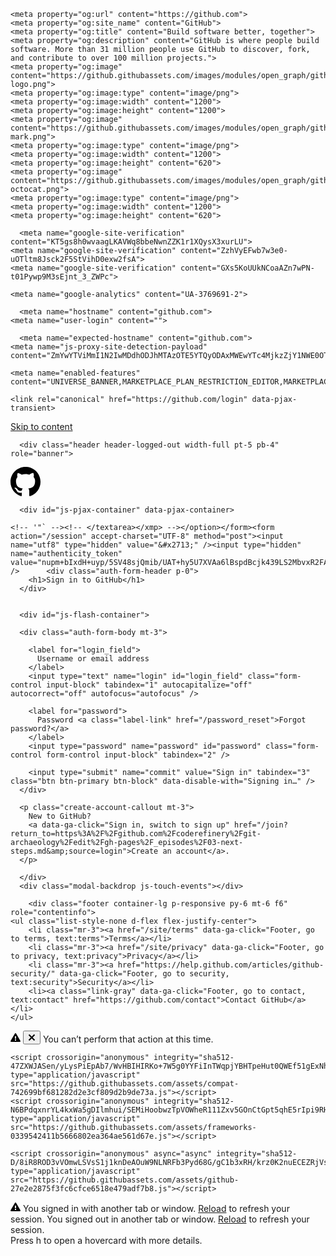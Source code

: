 




<!DOCTYPE html>
<html lang="en">
  <head>
    <meta charset="utf-8">
  <link rel="dns-prefetch" href="https://github.githubassets.com">
  <link rel="dns-prefetch" href="https://avatars0.githubusercontent.com">
  <link rel="dns-prefetch" href="https://avatars1.githubusercontent.com">
  <link rel="dns-prefetch" href="https://avatars2.githubusercontent.com">
  <link rel="dns-prefetch" href="https://avatars3.githubusercontent.com">
  <link rel="dns-prefetch" href="https://github-cloud.s3.amazonaws.com">
  <link rel="dns-prefetch" href="https://user-images.githubusercontent.com/">



  <link crossorigin="anonymous" media="all" integrity="sha512-RPWwIpqyjxv5EpuWKUKyeZeWz9QEzIbAWTiYOuxGieUq7+AMiZbsLeQMfEdyEIUoNjLagHK0BEm92BmXnvaH4Q==" rel="stylesheet" href="https://github.githubassets.com/assets/frameworks-40c1c9d8ff06284fb441108e6559f019.css" />
  <link crossorigin="anonymous" media="all" integrity="sha512-SUcCfd/JEajhY9PBJRkLqJayKdKJo8njHXOMeNGmff0lsDCXCPwTSiR7u7F/szVtOpfkCQ8hfEvPy6DTeEpPKw==" rel="stylesheet" href="https://github.githubassets.com/assets/site-ee3375059d76a2986813c5b7bd605ab3.css" />
    <link crossorigin="anonymous" media="all" integrity="sha512-3CnDMoFJPvbM39ryV5wc51yRo/6j6eQPt5SOlYaoBZhR9rVL/UZH3ME+wt72nsTlNFaSQ3nXT/0F4sxE1zbA6g==" rel="stylesheet" href="https://github.githubassets.com/assets/github-38162889e1878fa3b887aa360e70ab6c.css" />
    
    
    
    

  <meta name="viewport" content="width=device-width">
  
  <title>Sign in to GitHub · GitHub</title>
    <meta name="description" content="GitHub is where people build software. More than 31 million people use GitHub to discover, fork, and contribute to over 100 million projects.">
    <link rel="search" type="application/opensearchdescription+xml" href="/opensearch.xml" title="GitHub">
  <link rel="fluid-icon" href="https://github.com/fluidicon.png" title="GitHub">
  <meta property="fb:app_id" content="1401488693436528">

    <meta property="og:url" content="https://github.com">
    <meta property="og:site_name" content="GitHub">
    <meta property="og:title" content="Build software better, together">
    <meta property="og:description" content="GitHub is where people build software. More than 31 million people use GitHub to discover, fork, and contribute to over 100 million projects.">
    <meta property="og:image" content="https://github.githubassets.com/images/modules/open_graph/github-logo.png">
    <meta property="og:image:type" content="image/png">
    <meta property="og:image:width" content="1200">
    <meta property="og:image:height" content="1200">
    <meta property="og:image" content="https://github.githubassets.com/images/modules/open_graph/github-mark.png">
    <meta property="og:image:type" content="image/png">
    <meta property="og:image:width" content="1200">
    <meta property="og:image:height" content="620">
    <meta property="og:image" content="https://github.githubassets.com/images/modules/open_graph/github-octocat.png">
    <meta property="og:image:type" content="image/png">
    <meta property="og:image:width" content="1200">
    <meta property="og:image:height" content="620">


  <link rel="assets" href="https://github.githubassets.com/">
  
  <meta name="pjax-timeout" content="1000">
  
  <meta name="request-id" content="CCF1:2D18:AA55EA:14454C8:5C6FE5A2" data-pjax-transient>


  

  <meta name="selected-link" value="/login" data-pjax-transient>

      <meta name="google-site-verification" content="KT5gs8h0wvaagLKAVWq8bbeNwnZZK1r1XQysX3xurLU">
    <meta name="google-site-verification" content="ZzhVyEFwb7w3e0-uOTltm8Jsck2F5StVihD0exw2fsA">
    <meta name="google-site-verification" content="GXs5KoUUkNCoaAZn7wPN-t01Pywp9M3sEjnt_3_ZWPc">

  <meta name="octolytics-host" content="collector.githubapp.com" /><meta name="octolytics-app-id" content="github" /><meta name="octolytics-event-url" content="https://collector.githubapp.com/github-external/browser_event" /><meta name="octolytics-dimension-request_id" content="CCF1:2D18:AA55EA:14454C8:5C6FE5A2" /><meta name="octolytics-dimension-region_edge" content="iad" /><meta name="octolytics-dimension-region_render" content="iad" />
<meta name="analytics-location-query-strip" content="true" data-pjax-transient="true" />



    <meta name="google-analytics" content="UA-3769691-2">


<meta class="js-ga-set" name="dimension1" content="Logged Out">



  

      <meta name="hostname" content="github.com">
    <meta name="user-login" content="">

      <meta name="expected-hostname" content="github.com">
    <meta name="js-proxy-site-detection-payload" content="ZmYwYTViMmI1N2IwMDdhODJhMTAzOTE5YTQyODAxMWEwYTc4MjkzZjY1NWE0OTk1N2Q0YTc4ZDRlODljODc4Nnx7InJlbW90ZV9hZGRyZXNzIjoiMTkzLjE1Ny4yMzkuMTQ5IiwicmVxdWVzdF9pZCI6IkNDRjE6MkQxODpBQTU1RUE6MTQ0NTRDODo1QzZGRTVBMiIsInRpbWVzdGFtcCI6MTU1MDgzNzE1NCwiaG9zdCI6ImdpdGh1Yi5jb20ifQ==">

    <meta name="enabled-features" content="UNIVERSE_BANNER,MARKETPLACE_PLAN_RESTRICTION_EDITOR,MARKETPLACE_BROWSING_V2">

  <meta name="html-safe-nonce" content="7e61e6a9387598aacce9f9824e12bb92501f5fcb">

  <meta http-equiv="x-pjax-version" content="fe602614af4c1a740e12e3bc8fce8de2">
  


    <link rel="canonical" href="https://github.com/login" data-pjax-transient>


  <meta name="browser-stats-url" content="https://api.github.com/_private/browser/stats">

  <meta name="browser-errors-url" content="https://api.github.com/_private/browser/errors">

  <link rel="mask-icon" href="https://github.githubassets.com/pinned-octocat.svg" color="#000000">
  <link rel="icon" type="image/x-icon" class="js-site-favicon" href="https://github.githubassets.com/favicon.ico">

<meta name="theme-color" content="#1e2327">




  <link rel="manifest" href="/manifest.json" crossOrigin="use-credentials">

  </head>

  <body class="logged-out env-production page-responsive min-width-0 session-authentication">
    

  <div class="position-relative js-header-wrapper ">
    <a href="#start-of-content" tabindex="1" class="px-2 py-4 bg-blue text-white show-on-focus js-skip-to-content">Skip to content</a>
    <div id="js-pjax-loader-bar" class="pjax-loader-bar"><div class="progress"></div></div>

    
    
    


      <div class="header header-logged-out width-full pt-5 pb-4" role="banner">
  <div class="container clearfix width-full text-center">
    <a class="header-logo" href="https://github.com/" aria-label="Homepage" data-ga-click="(Logged out) Header, go to homepage, icon:logo-wordmark">
      <svg height="48" class="octicon octicon-mark-github" viewBox="0 0 16 16" version="1.1" width="48" aria-hidden="true"><path fill-rule="evenodd" d="M8 0C3.58 0 0 3.58 0 8c0 3.54 2.29 6.53 5.47 7.59.4.07.55-.17.55-.38 0-.19-.01-.82-.01-1.49-2.01.37-2.53-.49-2.69-.94-.09-.23-.48-.94-.82-1.13-.28-.15-.68-.52-.01-.53.63-.01 1.08.58 1.23.82.72 1.21 1.87.87 2.33.66.07-.52.28-.87.51-1.07-1.78-.2-3.64-.89-3.64-3.95 0-.87.31-1.59.82-2.15-.08-.2-.36-1.02.08-2.12 0 0 .67-.21 2.2.82.64-.18 1.32-.27 2-.27.68 0 1.36.09 2 .27 1.53-1.04 2.2-.82 2.2-.82.44 1.1.16 1.92.08 2.12.51.56.82 1.27.82 2.15 0 3.07-1.87 3.75-3.65 3.95.29.25.54.73.54 1.48 0 1.07-.01 1.93-.01 2.2 0 .21.15.46.55.38A8.013 8.013 0 0 0 16 8c0-4.42-3.58-8-8-8z"/></svg>
    </a>
  </div>
</div>


  </div>

  <div id="start-of-content" class="show-on-focus"></div>



  <div role="main" class="application-main " data-commit-hovercards-enabled>
      
      <div id="js-pjax-container" data-pjax-container>
        

<div class="auth-form px-3" id="login">

    <!-- '"` --><!-- </textarea></xmp> --></option></form><form action="/session" accept-charset="UTF-8" method="post"><input name="utf8" type="hidden" value="&#x2713;" /><input type="hidden" name="authenticity_token" value="nupm+bIxdH+uyp/5SV48sjQmib/UAT+hy5U7XVAa6lBspdBcjk439LS2MbvxR2FAdLVW3wTQComHuNAt0Xfztg==" />      <div class="auth-form-header p-0">
        <h1>Sign in to GitHub</h1>
      </div>


      <div id="js-flash-container">

</div>


      <div class="auth-form-body mt-3">

        <label for="login_field">
          Username or email address
        </label>
        <input type="text" name="login" id="login_field" class="form-control input-block" tabindex="1" autocapitalize="off" autocorrect="off" autofocus="autofocus" />

        <label for="password">
          Password <a class="label-link" href="/password_reset">Forgot password?</a>
        </label>
        <input type="password" name="password" id="password" class="form-control form-control input-block" tabindex="2" />

        <input type="submit" name="commit" value="Sign in" tabindex="3" class="btn btn-primary btn-block" data-disable-with="Signing in…" />
      </div>
</form>

      <p class="create-account-callout mt-3">
        New to GitHub?
        <a data-ga-click="Sign in, switch to sign up" href="/join?return_to=https%3A%2F%2Fgithub.com%2Fcoderefinery%2Fgit-archaeology%2Fedit%2Fgh-pages%2F_episodes%2F03-next-steps.md&amp;source=login">Create an account</a>.
      </p>
</div>

      </div>
      <div class="modal-backdrop js-touch-events"></div>
  </div>

        <div class="footer container-lg p-responsive py-6 mt-6 f6" role="contentinfo">
    <ul class="list-style-none d-flex flex-justify-center">
        <li class="mr-3"><a href="/site/terms" data-ga-click="Footer, go to terms, text:terms">Terms</a></li>
        <li class="mr-3"><a href="/site/privacy" data-ga-click="Footer, go to privacy, text:privacy">Privacy</a></li>
        <li class="mr-3"><a href="https://help.github.com/articles/github-security/" data-ga-click="Footer, go to security, text:security">Security</a></li>
        <li><a class="link-gray" data-ga-click="Footer, go to contact, text:contact" href="https://github.com/contact">Contact GitHub</a></li>
    </ul>
  </div>



  <div id="ajax-error-message" class="ajax-error-message flash flash-error">
    <svg class="octicon octicon-alert" viewBox="0 0 16 16" version="1.1" width="16" height="16" aria-hidden="true"><path fill-rule="evenodd" d="M8.893 1.5c-.183-.31-.52-.5-.887-.5s-.703.19-.886.5L.138 13.499a.98.98 0 0 0 0 1.001c.193.31.53.501.886.501h13.964c.367 0 .704-.19.877-.5a1.03 1.03 0 0 0 .01-1.002L8.893 1.5zm.133 11.497H6.987v-2.003h2.039v2.003zm0-3.004H6.987V5.987h2.039v4.006z"/></svg>
    <button type="button" class="flash-close js-ajax-error-dismiss" aria-label="Dismiss error">
      <svg class="octicon octicon-x" viewBox="0 0 12 16" version="1.1" width="12" height="16" aria-hidden="true"><path fill-rule="evenodd" d="M7.48 8l3.75 3.75-1.48 1.48L6 9.48l-3.75 3.75-1.48-1.48L4.52 8 .77 4.25l1.48-1.48L6 6.52l3.75-3.75 1.48 1.48L7.48 8z"/></svg>
    </button>
    You can’t perform that action at this time.
  </div>


    <script crossorigin="anonymous" integrity="sha512-47ZXWJASen/yLysPiEpAb7/WvHBIHIRKo+7W5g0YYFiInTWqpjYBHTpeHut0QWEf51gExNhSEy55XQmxrZ+0xA==" type="application/javascript" src="https://github.githubassets.com/assets/compat-742699bf681282d2e3cf809d2b9de73a.js"></script>
    <script crossorigin="anonymous" integrity="sha512-N6BPdqxnrYL4kxWa5gDIlmhui/SEMiHoobwzTpVOWheR111Zxv5GOnCtGpt5qhE5rIpi9RHMeyngI5w6WhGfnw==" type="application/javascript" src="https://github.githubassets.com/assets/frameworks-0339542411b5666802ea364ae561d67e.js"></script>
    
    <script crossorigin="anonymous" async="async" integrity="sha512-D/8iR8ROD3vVOmwLSVsS1j1knDeAOuW9NLNRFb3Pyd68G/gC1b3xRH/krz0K2nuECEZRjVsUAU5caoJKAwoLwA==" type="application/javascript" src="https://github.githubassets.com/assets/github-27e2e2875f3fc6cfce6518e479adf7b8.js"></script>
    
    
    
  <div class="js-stale-session-flash stale-session-flash flash flash-warn flash-banner d-none">
    <svg class="octicon octicon-alert" viewBox="0 0 16 16" version="1.1" width="16" height="16" aria-hidden="true"><path fill-rule="evenodd" d="M8.893 1.5c-.183-.31-.52-.5-.887-.5s-.703.19-.886.5L.138 13.499a.98.98 0 0 0 0 1.001c.193.31.53.501.886.501h13.964c.367 0 .704-.19.877-.5a1.03 1.03 0 0 0 .01-1.002L8.893 1.5zm.133 11.497H6.987v-2.003h2.039v2.003zm0-3.004H6.987V5.987h2.039v4.006z"/></svg>
    <span class="signed-in-tab-flash">You signed in with another tab or window. <a href="">Reload</a> to refresh your session.</span>
    <span class="signed-out-tab-flash">You signed out in another tab or window. <a href="">Reload</a> to refresh your session.</span>
  </div>
  <template id="site-details-dialog">
  <details class="details-reset details-overlay details-overlay-dark lh-default text-gray-dark" open>
    <summary aria-haspopup="dialog" aria-label="Close dialog"></summary>
    <details-dialog class="Box Box--overlay d-flex flex-column anim-fade-in fast">
      <button class="Box-btn-octicon m-0 btn-octicon position-absolute right-0 top-0" type="button" aria-label="Close dialog" data-close-dialog>
        <svg class="octicon octicon-x" viewBox="0 0 12 16" version="1.1" width="12" height="16" aria-hidden="true"><path fill-rule="evenodd" d="M7.48 8l3.75 3.75-1.48 1.48L6 9.48l-3.75 3.75-1.48-1.48L4.52 8 .77 4.25l1.48-1.48L6 6.52l3.75-3.75 1.48 1.48L7.48 8z"/></svg>
      </button>
      <div class="octocat-spinner my-6 js-details-dialog-spinner"></div>
    </details-dialog>
  </details>
</template>

  <div class="Popover js-hovercard-content position-absolute" style="display: none; outline: none;" tabindex="0">
  <div class="Popover-message Popover-message--bottom-left Popover-message--large Box box-shadow-large" style="width:360px;">
  </div>
</div>

<div id="hovercard-aria-description" class="sr-only">
  Press h to open a hovercard with more details.
</div>

  <div aria-live="polite" class="js-global-screen-reader-notice sr-only"></div>

  </body>
</html>

